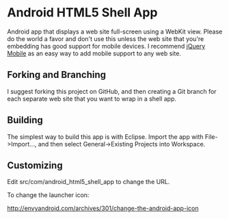 # Android HTML5 Shell App

Android app that displays a web site full-screen using a WebKit view. Please do the world a favor and don't use this
unless the web site that you're embedding has good support for mobile devices. I recommend [jQuery
Mobile](http://jquerymobile.com/) as an easy way to add mobile support to any web site.

## Forking and Branching

I suggest forking this project on GitHub, and then creating a Git branch for each separate web site that you want to wrap in a shell app.

## Building

The simplest way to build this app is with Eclipse.  Import the app with File->Import..., and then select General->Existing Projects into Workspace.

## Customizing

Edit src/com/android_html5_shell_app to change the URL.

To change the launcher icon:

http://envyandroid.com/archives/301/change-the-android-app-icon